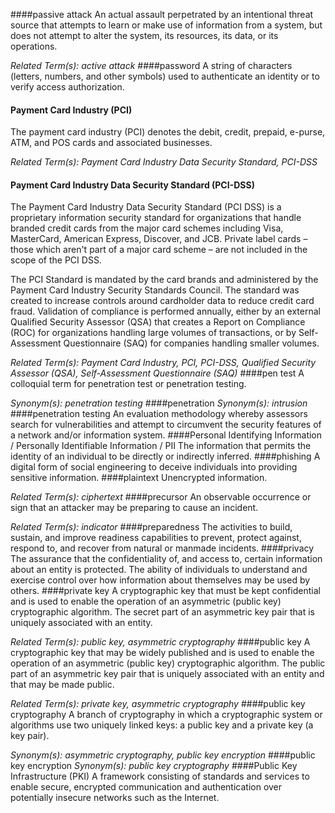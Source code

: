 ####passive attack
An actual assault perpetrated by an intentional threat source that attempts to learn or make use of information from a system, but does not attempt to alter the system, its resources, its data, or its operations.

*Related Term(s): active attack*
####password
A string of characters (letters, numbers, and other symbols) used to authenticate an identity or to verify access authorization.
#### Payment Card Industry (PCI) ####
The payment card industry (PCI) denotes the debit, credit, prepaid, e-purse, ATM, and POS cards and associated businesses.

*Related Term(s): Payment Card Industry Data Security Standard, PCI-DSS*
#### Payment Card Industry Data Security Standard (PCI-DSS) ####
The Payment Card Industry Data Security Standard (PCI DSS) is a proprietary information security standard for organizations that handle branded credit cards from the major card schemes including Visa, MasterCard, American Express, Discover, and JCB. Private label cards – those which aren't part of a major card scheme – are not included in the scope of the PCI DSS.

The PCI Standard is mandated by the card brands and administered by the Payment Card Industry Security Standards Council. The standard was created to increase controls around cardholder data to reduce credit card fraud. Validation of compliance is performed annually, either by an external Qualified Security Assessor (QSA) that creates a Report on Compliance (ROC) for organizations handling large volumes of transactions, or by Self-Assessment Questionnaire (SAQ) for companies handling smaller volumes.

*Related Term(s): Payment Card Industry, PCI, PCI-DSS, Qualified Security Assessor (QSA), Self-Assessment Questionnaire (SAQ)*
####pen test
A colloquial term for penetration test or penetration testing.

*Synonym(s): penetration testing*
####penetration
*Synonym(s): intrusion*
####penetration testing
An evaluation methodology whereby assessors search for vulnerabilities and attempt to circumvent the security features of a network and/or information system.
####Personal Identifying Information / Personally Identifiable Information / PII
The information that permits the identity of an individual to be directly or indirectly inferred.
####phishing
A digital form of social engineering to deceive individuals into providing sensitive information.
####plaintext
Unencrypted information.

*Related Term(s): ciphertext*
####precursor
An observable occurrence or sign that an attacker may be preparing to cause an incident.

*Related Term(s): indicator*
####preparedness
The activities to build, sustain, and improve readiness capabilities to prevent, protect against, respond to, and recover from natural or manmade incidents.
####privacy
The assurance that the confidentiality of, and access to, certain information about an entity is protected. The ability of individuals to understand and exercise control over how information about themselves may be used by others.
####private key
A cryptographic key that must be kept confidential and is used to enable the operation of an asymmetric (public key) cryptographic algorithm. The secret part of an asymmetric key pair that is uniquely associated with an entity.

*Related Term(s): public key, asymmetric cryptography*
####public key
A cryptographic key that may be widely published and is used to enable the operation of an asymmetric (public key) cryptographic algorithm. The public part of an asymmetric key pair that is uniquely associated with an entity and that may be made public.

*Related Term(s): private key, asymmetric cryptography*
####public key cryptography
A branch of cryptography in which a cryptographic system or algorithms use two uniquely linked keys: a public key and a private key (a key pair).

*Synonym(s): asymmetric cryptography, public key encryption*
####public key encryption
*Synonym(s): public key cryptography*
####Public Key Infrastructure (PKI)
A framework consisting of standards and services to enable secure, encrypted communication and authentication over potentially insecure networks such as the Internet.